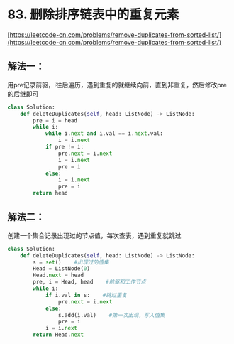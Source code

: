 # 83. 删除排序链表中的重复元素

[https://leetcode-cn.com/problems/remove-duplicates-from-sorted-list/](https://leetcode-cn.com/problems/remove-duplicates-from-sorted-list/)

## 解法一：

用pre记录前驱，i往后遍历，遇到重复的就继续向前，直到非重复，然后修改pre的后继即可

```python
class Solution:
    def deleteDuplicates(self, head: ListNode) -> ListNode:
        pre = i = head
        while i:
            while i.next and i.val == i.next.val:
                i = i.next
            if pre != i:
                pre.next = i.next
                i = i.next
                pre = i
            else:
                i = i.next
                pre = i
        return head
```

## 解法二：

创建一个集合记录出现过的节点值，每次查表，遇到重复就跳过

```python
class Solution:
    def deleteDuplicates(self, head: ListNode) -> ListNode:
        s = set()    #出现过的值集
        Head = ListNode(0)
        Head.next = head
        pre, i = Head, head    #前驱和工作节点
        while i:
            if i.val in s:    #跳过重复
                pre.next = i.next
            else:
                s.add(i.val)    #第一次出现，写入值集
                pre = i
            i = i.next
        return Head.next
```

